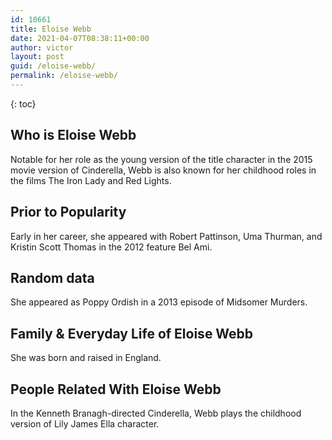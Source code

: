 ```yaml
---
id: 10661
title: Eloise Webb
date: 2021-04-07T08:38:11+00:00
author: victor
layout: post
guid: /eloise-webb/
permalink: /eloise-webb/
---
```



{: toc}


## Who is Eloise Webb



Notable for her role as the young version of the title character in the 2015 movie version of Cinderella, Webb is also known for her childhood roles in the films The Iron Lady and Red Lights.

                
                
                
## Prior to Popularity



Early in her career, she appeared with Robert Pattinson, Uma Thurman, and Kristin Scott Thomas in the 2012 feature Bel Ami.

                
                
                
## Random data



She appeared as Poppy Ordish in a 2013 episode of Midsomer Murders.

                
                
                
## Family & Everyday Life of Eloise Webb



She was born and raised in England.

                
                
                
## People Related With Eloise Webb



In the Kenneth Branagh-directed Cinderella, Webb plays the childhood version of Lily James Ella character.

                
              
            
          
          
          